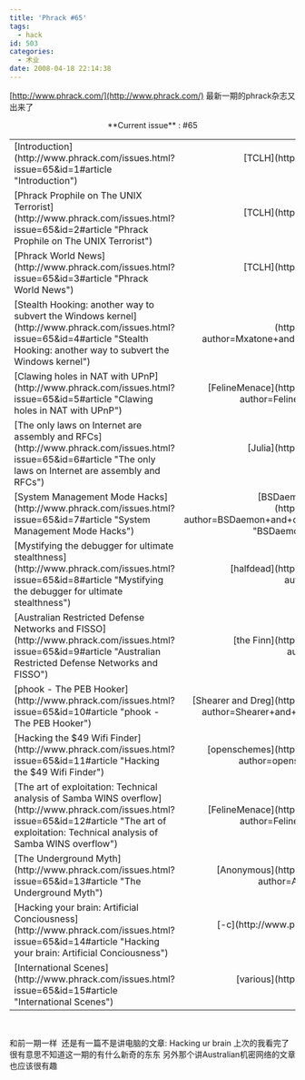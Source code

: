 ```yaml
---
title: 'Phrack #65'
tags:
  - hack
id: 503
categories:
  - 术业
date: 2008-04-18 22:14:38
---
```


[http://www.phrack.com/](http://www.phrack.com/)
最新一期的phrack杂志又出来了
<div class="opt" align="center">**Current issue** : #65</div>

<table border="0" cellspacing="0" cellpadding="0" class="tissue"><tbody><tr class="alt"><td align="left">[Introduction](http://www.phrack.com/issues.html?issue=65&amp;id=1#article "Introduction")</td><td align="right">[TCLH](http://www.phrack.com/authors.html?author=TCLH#author "TCLH")</td></tr>
<tr><td align="left">[Phrack Prophile on The UNIX Terrorist](http://www.phrack.com/issues.html?issue=65&amp;id=2#article "Phrack Prophile on The UNIX Terrorist")</td><td align="right">[TCLH](http://www.phrack.com/authors.html?author=TCLH#author "TCLH")</td></tr>
<tr class="alt"><td align="left">[Phrack World News](http://www.phrack.com/issues.html?issue=65&amp;id=3#article "Phrack World News")</td><td align="right">[TCLH](http://www.phrack.com/authors.html?author=TCLH#author "TCLH")</td></tr>
<tr><td align="left">[Stealth Hooking: another way to subvert the Windows kernel](http://www.phrack.com/issues.html?issue=65&amp;id=4#article "Stealth Hooking: another way to subvert the Windows kernel")</td><td align="right">[Mxatone and IvanLeFou](http://www.phrack.com/authors.html?author=Mxatone+and+IvanLeFou#author "Mxatone and IvanLeFou")</td></tr>
<tr class="alt"><td align="left">[Clawing holes in NAT with UPnP](http://www.phrack.com/issues.html?issue=65&amp;id=5#article "Clawing holes in NAT with UPnP")</td><td align="right">[FelineMenace](http://www.phrack.com/authors.html?author=FelineMenace#author "FelineMenace")</td></tr>
<tr><td align="left">[The only laws on Internet are assembly and RFCs](http://www.phrack.com/issues.html?issue=65&amp;id=6#article "The only laws on Internet are assembly and RFCs")</td><td align="right">[Julia](http://www.phrack.com/authors.html?author=Julia#author "Julia")</td></tr>
<tr class="alt"><td align="left">[System Management Mode Hacks](http://www.phrack.com/issues.html?issue=65&amp;id=7#article "System Management Mode Hacks")</td><td align="right">[BSDaemon and coideloko and D0nand0n](http://www.phrack.com/authors.html?author=BSDaemon+and+coideloko+and+D0nand0n#author "BSDaemon and coideloko and D0nand0n")</td></tr>
<tr><td align="left">[Mystifying the debugger for ultimate stealthness](http://www.phrack.com/issues.html?issue=65&amp;id=8#article "Mystifying the debugger for ultimate stealthness")</td><td align="right">[halfdead](http://www.phrack.com/authors.html?author=halfdead#author "halfdead")</td></tr>
<tr class="alt"><td align="left">[Australian Restricted Defense Networks and FISSO](http://www.phrack.com/issues.html?issue=65&amp;id=9#article "Australian Restricted Defense Networks and FISSO")</td><td align="right">[the Finn](http://www.phrack.com/authors.html?author=the+Finn#author "the Finn")</td></tr>
<tr><td align="left">[phook - The PEB Hooker](http://www.phrack.com/issues.html?issue=65&amp;id=10#article "phook - The PEB Hooker")</td><td align="right">[Shearer and Dreg](http://www.phrack.com/authors.html?author=Shearer+and+Dreg#author "Shearer and Dreg")</td></tr>
<tr class="alt"><td align="left">[Hacking the $49 Wifi Finder](http://www.phrack.com/issues.html?issue=65&amp;id=11#article "Hacking the $49 Wifi Finder")</td><td align="right">[openschemes](http://www.phrack.com/authors.html?author=openschemes#author "openschemes")</td></tr>
<tr><td align="left">[The art of exploitation: Technical analysis of Samba WINS overflow](http://www.phrack.com/issues.html?issue=65&amp;id=12#article "The art of exploitation: Technical analysis of Samba WINS overflow")</td><td align="right">[FelineMenace](http://www.phrack.com/authors.html?author=FelineMenace#author "FelineMenace")</td></tr>
<tr class="alt"><td align="left">[The Underground Myth](http://www.phrack.com/issues.html?issue=65&amp;id=13#article "The Underground Myth")</td><td align="right">[Anonymous](http://www.phrack.com/authors.html?author=Anonymous#author "Anonymous")</td></tr>
<tr><td align="left">[Hacking your brain: Artificial Conciousness](http://www.phrack.com/issues.html?issue=65&amp;id=14#article "Hacking your brain: Artificial Conciousness")</td><td align="right">[-c](http://www.phrack.com/authors.html?author=-c#author "-c")</td></tr>
<tr class="end alt"><td align="left">[International Scenes](http://www.phrack.com/issues.html?issue=65&amp;id=15#article "International Scenes")</td><td align="right">[various](http://www.phrack.com/authors.html?author=various#author "various")</td></tr></tbody></table>

&nbsp;

和前一期一样&nbsp; 还是有一篇不是讲电脑的文章: Hacking ur brain
上次的我看完了&nbsp; 很有意思不知道这一期的有什么新奇的东东
另外那个讲Australian机密网络的文章也应该很有趣 